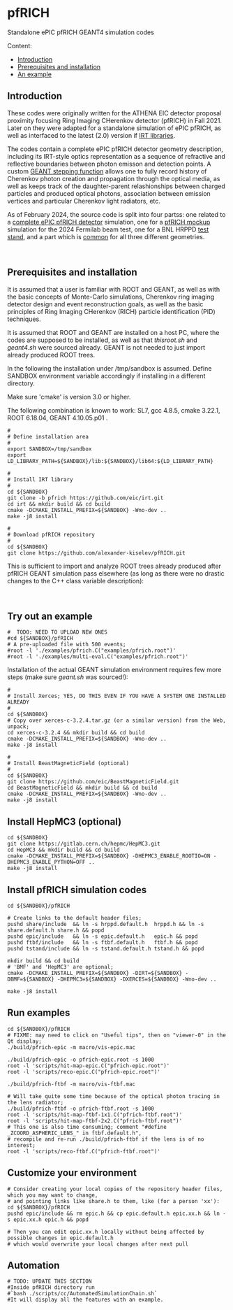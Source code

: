 pfRICH
======

Standalone ePIC pfRICH GEANT4 simulation codes

 Content:

 * [Introduction](#introduction)
 * [Prerequisites and installation](#prerequisites-and-installation)
 * [An example](#try-out-an-example)

Introduction
------------

  These codes were originally written for the ATHENA EIC detector proposal proximity focusing
Ring Imaging CHerenkov detector (pfRICH) in Fall 
2021. Later on they were adapted for a standalone simulation of ePIC pfRICH, as well as 
interfaced to the latest (2.0) version if [IRT libraries](https://github.com/eic/irt). 

  The codes contain a complete ePIC pfRICH detector geometry description, including its IRT-style
optics representation as a sequence of refractive and reflective boundaries between photon 
emisson and detection points. A custom [GEANT stepping function](g4irt/source/CherenkovSteppingAction.cc)
allows one to fully record history of Cherenkov photon creation and propagation through
the optical media, as well as keeps track of the daughter-parent relashionships between 
charged particles and produced optical photons, association between emission vertices and 
particular Cherenkov light radiators, etc.

  As of February 2024, the source code is split into four partss: one related to a 
[complete ePIC pfRICH detector](epic) simulation, one for a 
[pfRICH mockup](ftbf) simulation for the 2024 Fermilab beam test, one for a BNL HRPPD 
[test stand](tstand), and a part which is [common](share) for all three different geometries. 

<br/>

Prerequisites and installation
------------------------------

  It is assumed that a user is familiar with ROOT and GEANT, as well as with the basic
concepts of Monte-Carlo simulations, Cherenkov ring imaging detector design and event 
reconstruction goals, as well as the basic principles of Ring Imaging CHerenkov (RICH) 
particle identification (PID) techniques.

  It is assumed that ROOT and GEANT are installed on a host PC, where the codes are supposed to be 
installed, as well as that *thisroot.sh* and *geant4.sh* were sourced already. GEANT is 
not needed to just import already produced ROOT trees.

  In the following the installation under /tmp/sandbox is assumed. Define SANDBOX 
environment variable accordingly if installing in a different directory. 

  Make sure 'cmake' is version 3.0 or higher. 

  The following combination is known to work: SL7, gcc 4.8.5, cmake 3.22.1, ROOT 6.18.04, 
GEANT 4.10.05.p01 . 


```
#
# Define installation area
#
export SANDBOX=/tmp/sandbox
export LD_LIBRARY_PATH=${SANDBOX}/lib:${SANDBOX}/lib64:${LD_LIBRARY_PATH}
```

```
#
# Install IRT library
#
cd ${SANDBOX}
git clone -b pfrich https://github.com/eic/irt.git
cd irt && mkdir build && cd build
cmake -DCMAKE_INSTALL_PREFIX=${SANDBOX} -Wno-dev ..
make -j8 install
```

```
#
# Download pfRICH repository
#
cd ${SANDBOX}
git clone https://github.com/alexander-kiselev/pfRICH.git
```

This is sufficient to import and analyze ROOT trees already produced after pfRICH 
GEANT simulation pass elsewhere (as long as there were no drastic changes to the 
C++ class variable description):

<br/>

Try out an example 
------------------

```
#  TODO: NEED TO UPLOAD NEW ONES
#cd ${SANDBOX}/pfRICH
# A pre-uploaded file with 500 events;
#root -l './examples/pfrich.C("examples/pfrich.root")'
#root -l './examples/multi-eval.C("examples/pfrich.root")'
```

Installation of the actual GEANT simulation environment requires few more steps (make sure 
*geant.sh* was sourced!):


```
#
# Install Xerces; YES, DO THIS EVEN IF YOU HAVE A SYSTEM ONE INSTALLED ALREADY
#
cd ${SANDBOX} 
# Copy over xerces-c-3.2.4.tar.gz (or a similar version) from the Web, unpack;
cd xerces-c-3.2.4 && mkdir build && cd build
cmake -DCMAKE_INSTALL_PREFIX=${SANDBOX} -Wno-dev ..
make -j8 install
```



```
#
# Install BeastMagneticField (optional)
#
cd ${SANDBOX} 
git clone https://github.com/eic/BeastMagneticField.git
cd BeastMagneticField && mkdir build && cd build
cmake -DCMAKE_INSTALL_PREFIX=${SANDBOX} -Wno-dev ..
make -j8 install
```

Install HepMC3 (optional)
-------------------------

```
cd ${SANDBOX}
git clone https://gitlab.cern.ch/hepmc/HepMC3.git
cd HepMC3 && mkdir build && cd build
cmake -DCMAKE_INSTALL_PREFIX=${SANDBOX} -DHEPMC3_ENABLE_ROOTIO=ON -DHEPMC3_ENABLE_PYTHON=OFF ..
make -j8 install
```

Install pfRICH simulation codes
-------------------------------

```
cd ${SANDBOX}/pfRICH

# Create links to the default header files; 
pushd share/include  && ln -s hrppd.default.h  hrppd.h && ln -s share.default.h share.h && popd
pushd epic/include   && ln -s epic.default.h   epic.h && popd
pushd ftbf/include   && ln -s ftbf.default.h   ftbf.h && popd
pushd tstand/include && ln -s tstand.default.h tstand.h && popd

mkdir build && cd build
# 'BMF' and 'HepMC3' are optional;
cmake -DCMAKE_INSTALL_PREFIX=${SANDBOX} -DIRT=${SANDBOX} -DBMF=${SANDBOX} -DHEPMC3=${SANDBOX} -DXERCES=${SANDBOX} -Wno-dev ..

make -j8 install
```

Run examples 
------------

```
cd ${SANDBOX}/pfRICH
# FIXME: may need to click on "Useful tips", then on "viewer-0" in the Qt display;
./build/pfrich-epic -m macro/vis-epic.mac

./build/pfrich-epic -o pfrich-epic.root -s 1000
root -l 'scripts/hit-map-epic.C("pfrich-epic.root")'
root -l 'scripts/reco-epic.C("pfrich-epic.root")'

./build/pfrich-ftbf -m macro/vis-ftbf.mac

# Will take quite some time because of the optical photon tracing in the lens radiator;
./build/pfrich-ftbf -o pfrich-ftbf.root -s 1000
root -l 'scripts/hit-map-ftbf-1x1.C("pfrich-ftbf.root")'
root -l 'scripts/hit-map-ftbf-2x2.C("pfrich-ftbf.root")'
# This one is also time consuming; comment "#define _ZCOORD_ASPHERIC_LENS_" in ftbf.default.h", 
# recompile and re-run ./build/pfrich-ftbf if the lens is of no interest;
root -l 'scripts/reco-ftbf.C("pfrich-ftbf.root")'
```

Customize your environment
--------------------------

```
# Consider creating your local copies of the repository header files, which you may want to change,
# and pointing links like share.h to them, like (for a person 'xx'):
cd ${SANDBOX}/pfRICH
pushd epic/include && rm epic.h && cp epic.default.h epic.xx.h && ln -s epic.xx.h epic.h && popd

# Then you can edit epic.xx.h locally without being affected by possible changes in epic.default.h
# which would overwrite your local changes after next pull
```

Automation
----------

```
# TODO: UPDATE THIS SECTION
#Inside pfRICH directory run
#`bash ./scripts/cc/AutomatedSimulationChain.sh`
#It will display all the features with an example.
```
